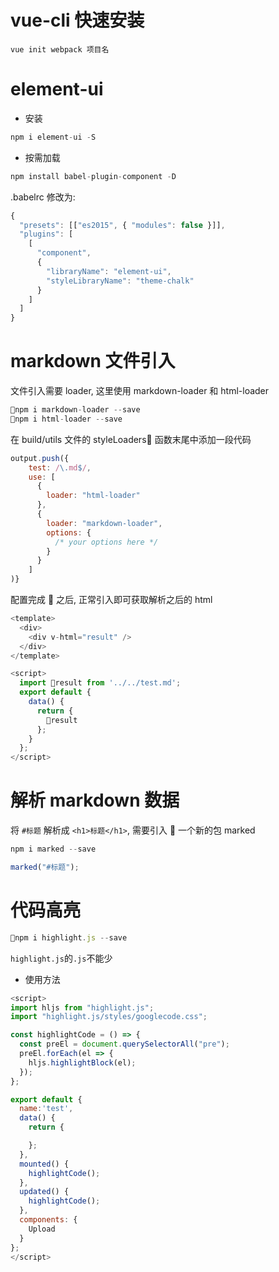 # vue-cli 快速安装

```
vue init webpack 项目名
```

# element-ui

- 安装

```js
npm i element-ui -S
```

- 按需加载

```js
npm install babel-plugin-component -D
```

.babelrc 修改为:

```js
{
  "presets": [["es2015", { "modules": false }]],
  "plugins": [
    [
      "component",
      {
        "libraryName": "element-ui",
        "styleLibraryName": "theme-chalk"
      }
    ]
  ]
}
```

# markdown 文件引入

文件引入需要 loader, 这里使用 markdown-loader 和 html-loader

```js
npm i markdown-loader --save
npm i html-loader --save
```

在 build/utils 文件的 styleLoaders 函数末尾中添加一段代码

```js
output.push({
    test: /\.md$/,
    use: [
      {
        loader: "html-loader"
      },
      {
        loader: "markdown-loader",
        options: {
          /* your options here */
        }
      }
    ]
)}
```

配置完成  之后, 正常引入即可获取解析之后的 html

```js
<template>
  <div>
    <div v-html="result" />
  </div>
</template>
```

```js
<script>
  import result from '../../test.md';
  export default {
    data() {
      return {
        result
      };
    }
  };
</script>
```

# 解析 markdown 数据

将 `#标题` 解析成 `<h1>标题</h1>`, 需要引入  一个新的包 marked

```js
npm i marked --save
```

```js
marked("#标题");
```

# 代码高亮

```js
npm i highlight.js --save
```

`highlight.js`的`.js`不能少

- 使用方法

```js
<script>
import hljs from "highlight.js";
import "highlight.js/styles/googlecode.css";

const highlightCode = () => {
  const preEl = document.querySelectorAll("pre");
  preEl.forEach(el => {
    hljs.highlightBlock(el);
  });
};

export default {
  name:'test',
  data() {
    return {

    };
  },
  mounted() {
    highlightCode();
  },
  updated() {
    highlightCode();
  },
  components: {
    Upload
  }
};
</script>
```
